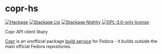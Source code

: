 # copr-hs

[![Hackage](https://img.shields.io/hackage/v/copr-hs.svg?logo=haskell)](https://hackage.haskell.org/package/copr-hs)
[![Stackage Lts](http://stackage.org/package/copr-hs/badge/lts)](http://stackage.org/lts/package/copr-hs)
[![Stackage Nightly](http://stackage.org/package/copr-hs/badge/nightly)](http://stackage.org/nightly/package/copr-hs)
[![GPL-3.0-only license](https://img.shields.io/badge/license-GPL--3.0--only-blue.svg)](LICENSE)

Copr API client libary

[Copr](https://pagure.io/copr/copr) is an unofficial package
[build service](https://copr.fedorainfracloud.org/) for Fedora -
it builds outside the main official Fedora repositories.
